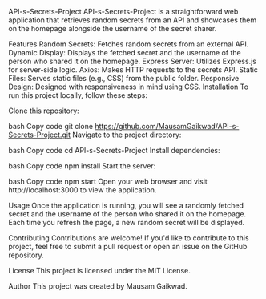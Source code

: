 API-s-Secrets-Project
API-s-Secrets-Project is a straightforward web application that retrieves random secrets from an API and showcases them on the homepage alongside the username of the secret sharer.

Features
Random Secrets: Fetches random secrets from an external API.
Dynamic Display: Displays the fetched secret and the username of the person who shared it on the homepage.
Express Server: Utilizes Express.js for server-side logic.
Axios: Makes HTTP requests to the secrets API.
Static Files: Serves static files (e.g., CSS) from the public folder.
Responsive Design: Designed with responsiveness in mind using CSS.
Installation
To run this project locally, follow these steps:

Clone this repository:

bash
Copy code
git clone https://github.com/MausamGaikwad/API-s-Secrets-Project.git
Navigate to the project directory:

bash
Copy code
cd API-s-Secrets-Project
Install dependencies:

bash
Copy code
npm install
Start the server:

bash
Copy code
npm start
Open your web browser and visit http://localhost:3000 to view the application.

Usage
Once the application is running, you will see a randomly fetched secret and the username of the person who shared it on the homepage. Each time you refresh the page, a new random secret will be displayed.

Contributing
Contributions are welcome! If you'd like to contribute to this project, feel free to submit a pull request or open an issue on the GitHub repository.

License
This project is licensed under the MIT License.

Author
This project was created by Mausam Gaikwad.